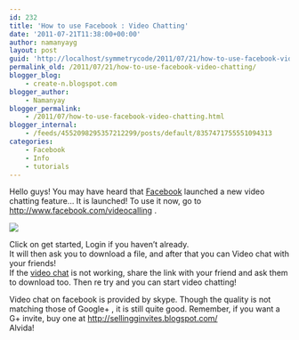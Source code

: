 ```yaml
---
id: 232
title: 'How to use Facebook : Video Chatting'
date: '2011-07-21T11:38:00+00:00'
author: namanyayg
layout: post
guid: 'http://localhost/symmetrycode/2011/07/21/how-to-use-facebook-video-chatting/'
permalink_old: /2011/07/21/how-to-use-facebook-video-chatting/
blogger_blog:
    - create-n.blogspot.com
blogger_author:
    - Namanyay
blogger_permalink:
    - /2011/07/how-to-use-facebook-video-chatting.html
blogger_internal:
    - /feeds/4552098295357212299/posts/default/8357471755551094313
categories:
    - Facebook
    - Info
    - tutorials
---
```


Hello guys! You may have heard that [Facebook](http://facebook.com/ "Facebook") launched a new video chatting feature… It is launched! To use it now, go to <http://www.facebook.com/videocalling> . 

[![](https://sites.google.com/site/animationbyn/video-calling-feature-20/videocalling.JPG?attredirects=0)](https://sites.google.com/site/animationbyn/video-calling-feature-20/videocalling.JPG?attredirects=0)

Click on get started, Login if you haven’t already.  
It will then ask you to download a file, and after that you can Video chat with your friends!  
If the [video chat](http://en.wikipedia.org/wiki/Videotelephony "Videotelephony") is not working, share the link with your friend and ask them to download too. Then re try and you can start video chatting!

Video chat on facebook is provided by skype. Though the quality is not matching those of Google+ , it is still quite good. Remember, if you want a G+ invite, buy one at <http://sellingginvites.blogspot.com/>  
Alvida!
